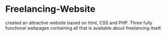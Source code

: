 # Freelancing-Website
created an attractive website based on html, CSS and PHP. Three fully functional webpages containing all that is available about freelancing itself.
